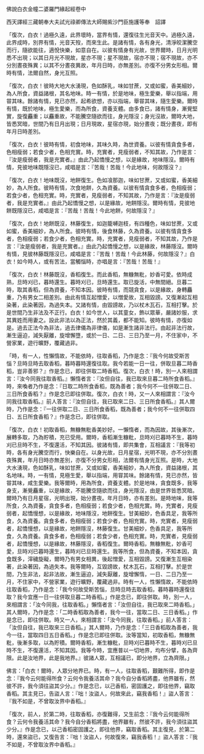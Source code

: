 佛說白衣金幢二婆羅門緣起經卷中

西天譯經三藏朝奉大夫試光祿卿傳法大師賜紫沙門臣施護等奉　詔譯

「復次，白衣！過極久遠，此界壞時，當界有情，還復往生光音天中。過極久遠，此界成時，別界有情，光音天歿，而來生此。是諸有情，各有身光，清淨皎潔騰空而行，隨欲能往，適悅快樂，如意自在。以彼有情身有光故，世界爾時，日月光明悉不出現；以其日月光不現故，星亦不現；星不現故，宿亦不現；宿不現故，亦不分別晝夜殊異；以其不分晝夜異故，年月日時，亦無差別。亦復不分男女形相。爾時有情，法爾自然，身光互照。

「復次，白衣！彼時大地大水湧現，色如酥乳，味如甘蔗，又或如蜜，香美細妙，為人所食，資益諸根，其名地味。時一有情，於是地味，極生愛樂，舉以指端，用甞其味。餘諸有情，見已亦然，起希欲想，亦以指端，舉甞其味，隨生愛樂。爾時有情，既於地味，極生愛樂，而為所食，資養支體。由多食已，諸有情身，漸覺堅實，旋復麤重；以麤重故，不能騰空隨欲而往，身光隱沒；身光沒故，爾時大地，皆悉冥暗，世間乃有日月出現；日月現故，星宿亦現，始分晝夜；既分晝夜，即有年月日時差別。

「復次，白衣！彼時有情，初食地味，其味久時，為世資養。以彼有情貪食多者，色相瘦弱；若食少者，色相充實。時，充實者，見瘦弱者，不知其故，乃作是言：『汝是瘦弱者，我是充實者。』由此乃起憍慢之想，以是緣故，地味隱沒。爾時有情，見彼地味既隱沒已，咸唱是言：『苦哉！苦哉！今此地味，何故隱沒？』

「復次，白衣！地味既沒，地餅復生。色如飡那迦，味如甘蔗，又或如蜜，香美細妙，為人所食。彼時有情，次食地餅，久為資養。以彼有情貪食多者，色相瘦弱；若食少者，色相充實。時，充實者，見瘦弱者，不知其故，乃作是言：『汝是瘦弱者，我是充實者。』由此乃起憍慢之想，以是緣故，地餅隱沒。爾時有情，見彼地餅既隱沒已，咸唱是言：『苦哉！苦哉！今此地餅，何故隱沒？』

「復次，白衣！地餅既沒，林藤復生，如迦籠嚩迦枝，有四種色，味如甘蔗，又或如蜜，香美細妙，為人所食。彼時有情，後食林藤，久為資養。以彼有情貪食多者，色相瘦弱；若食少者，色相充實。時，充實者，見瘦弱者，不知其故，乃作是言：『汝是瘦弱者，我是充實者。』由此乃起憍慢之想，以是緣故，林藤隱沒。爾時有情，見彼林藤既隱沒已，咸唱是言：『苦哉！苦哉！今此林藤，何故隱沒？』白衣！如今時人，或有苦法，當觸惱時，亦唱是言：『苦哉！苦哉！』

「復次，白衣！林藤既沒，香稻復生。而此香稻，無糠無粃，妙香可愛。依時成熟，旦時刈已，暮時還生。暮時刈已，旦時還生。取已旋活，中無間絕。旦暮二時，取其香稻，但為資養，不知本因。彼時有情，而競貪食，以是緣故，身轉麤重，乃有男女二相差別。由此有情互起憎愛，以憎愛故，互相毀謗。又復漸起互相染著，此染著因，為過失本。又諸有情，由毀謗故，乃以杖木瓦石，互相打擊。於是世間乃生非法及不正行。白衣！如今世人，以其童女，飾以眾華，嚴諸妙服，求其異姓而用妻之。設此非法以為正法，然於其義，都不能知。彼時有情，亦復如是。過去正法今為非法，過去律儀為非律儀，如是漸生諸非法行。由起非法行故，漸生逼迫，減失厭離，旋增懈墮，或於一日、二日、三日乃至一月，不住家中，不營家業，遊行曠野，覆藏過非。

「時，有一人，性懶惰故，不能依時，往取香稻，乃作是念：『我今何故受斯苦惱？旦時旦時去取香稻，暮時暮時還復往取。我今若能一日一往，併取旦暮二時香稻，豈非善邪？』作是念已，即往併取二時香稻。復次，白衣！時，別一人來相謂言：『汝今同我往取香稻。』懶惰者言：『汝但自往，我已取來旦暮二時所食香稻。』時，來喚者乃作是念：『日取二時所食香稻，既為善者；我今何不一往併取二日、三日所食香稻？』作是念已即往併取。復次，白衣！時，又一人來相謂言：『汝今同我往取香稻。』前人答言：『汝但自往，我已取來二日、三日所食香稻。』其人爾時，乃作是念：『一往併取二日、三日所食香稻，既為善者；我今何不一往併取四日、五日所食香稻？』作是念已，即往併取。

「復次，白衣！初取香稻，無糠無粃香美妙好。一懶惰者，而為因故，其後漸次，展轉多取，乃為貯積，充已受用。爾時，香稻漸生糠粃，旦時刈已暮時不生，暮時刈已旦時不生，不復還活，不知其因。彼諸有情，即共集會，互相議言：『我等初時，各有身光騰空而行，快樂自在。以身光故，日月星宿，光明不現，亦不分別晝夜殊異，年月日時亦無差別，亦復不分男女形相，法爾有情身光互照。是時，大地大水湧現，色如酥乳，味如甘蔗，又或如蜜，香美細妙，為人所食，資益諸根，其名地味。時，一有情，見極生愛，舉以指端，用甞其味。餘諸有情，見已亦然，皆甞其味，咸生愛樂。我等爾時，用為所食，資養支體。於是地味，貪食既多，我等身支，漸覺麤重，以是緣故，不能騰空隨欲而往，身光隱沒，由是世界皆悉冥暗。爾時乃有日月星宿，光明出現，始分晝夜。年月日時，亦有差別。是時地味，我等所食，久為資養，貪食多者，色相瘦弱；若食少者，色相充實。時，充實者，見瘦弱者，起憍慢想，以是緣故，地味隱沒，地餅復生。甘美細妙，色香具足，我等所食，久為資養。貪食多者，色相瘦弱；若食少者，色相充實。時，充實者，見瘦弱者，起憍慢想，以是緣故，地餅隱沒，林藤復生。甘美細妙，色香具足，我等所食，久為資養。貪食多者，色相瘦弱；若食少者，色相充實。時，充實者，見瘦弱者，起憍慢想，以是緣故，林藤隱沒，香稻復生。爾時香稻，無糠無粃，妙香可愛，旦時刈已暮時還生，暮時刈已旦時還生。我等所食，但為資養，不知本因，貪食既多，滓穢旋礙，爾時乃有男女相異，後起憎愛，互相毀謗。又復漸生互相染著，此染著因，為過失本。我等爾時，互毀謗故，杖木瓦石，互相打擊。於是世間，乃生非法，起非法故，漸生逼迫，減失厭離，旋增懈惰，一日、二日乃至一月，不住家中，不營家業，遊行曠野，覆藏過非。時有一人，性懶惰故，不能依時往取香稻，乃作是念：「我今何故受斯苦惱，旦時旦時去取香稻，暮時暮時還復往取？我今宜應一日一往併取旦暮二時香稻。」作是念已，即往併取。時，別一人，來相謂言：「汝今同我，往取香稻。」懶惰者言：「汝但自往，我已取來二時香稻。」其人爾時，乃作是念：「二時香稻取為善者，我今一往，當取二日、三日香稻。」作是念已，即往併取。時又一人，來相謂言：「汝今同我，往取香稻。」前人答言：「汝但自往，我已取來三日香稻。」其人爾時，乃作是念：「三日香稻取為善者，我今一往，當取四日五日香稻。」作是念已即往併取。汝等當知，初取香稻，無糠無粃，後漸多取，以為貯積。爾時香稻，漸生糠粃，旦時刈已暮時不生，暮時刈已旦時不生，不復還活，不知其因。我等今時，宜應普以一切地界，均布分擘，各為齊限。此是汝地界，此是我地界。』彼諸人眾，互相議已，即分地界，立為齊限。」

佛言：「白衣！爾時，人眾分地界已。時，有一人，往取香稻，艱難所得，即作是念：『我今云何能得所食？云何令我養活其命？我今自分香稻將盡，他界雖有，然彼不許，我今須往盜其少分。』作是念已，以己香稻，密固護之，即往他界，竊取香稻。其主見已，告盜人言：『咄！汝盜人，何故來此，竊我香稻！』盜人答言：『我不如是，不曾取汝界中香稻。』

「復次，前人，於第二時，往取香稻，亦復難得，又生前念：『我今云何能得所食？云何令我養活其命？我今自分香稻將盡，他界雖有，然彼不許，我今須往盜其少分。』作是念已，以己香稻密固護之，即往他界，竊取香稻。其主復見，於第二時，還來盜已，又復告言：『咄！汝盜人，何故復來，竊我香稻！』盜人答言：『我不如是，不曾取汝界中香稻。』